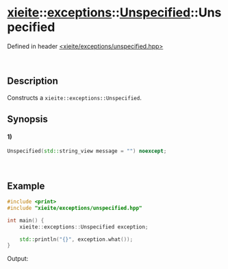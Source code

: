 # [xieite](../../../../../../xieite.md)\:\:[exceptions](../../../../../../exceptions.md)\:\:[Unspecified](../../../../unspecified.md)\:\:Unspecified
Defined in header [<xieite/exceptions/unspecified.hpp>](../../../../../../../include/xieite/exceptions/unspecified.hpp)

&nbsp;

## Description
Constructs a `xieite::exceptions::Unspecified`.

## Synopsis
#### 1)
```cpp
Unspecified(std::string_view message = "") noexcept;
```

&nbsp;

## Example
```cpp
#include <print>
#include "xieite/exceptions/unspecified.hpp"

int main() {
    xieite::exceptions::Unspecified exception;

    std::println("{}", exception.what());
}
```
Output:
```

```
